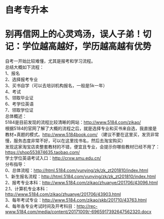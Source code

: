 # 自考专升本
# 别再信网上的心灵鸡汤，误人子弟！切记：学位越高越好，学历越高越有优势
自考一开始比较难懂，尤其是报考和学习流程。  
总结大概如下流程：  
1、报名  
2、选择报考专业  
3、买书自学（可以去培训机构报名，一般是5k一年）  
4、考试  
5、领取毕业证  
6、考学位英语  
7、领取学位证  
总体概述：  
5184是目前发现的流程比较清晰的网站：http://www.5184.com/zikao/    
根据5184的官网了解了大概的流程之后，就是选择专业和买书来自选，我直接是教材+真题的模式。http://www.5184book.com/ （建议不要在这里买，发货非常慢，服务态度非常不好，可以在这里找书名，然后去淘宝购买）  
发现这家淘宝店卖整套教材的不错，便宜且专业，会提示你哪些教材已经不用了：https://shop553874635.taobao.com/  
学士学位英语考试入口：http://crxw.smu.edu.cn/  
分布指导：  
0、总体流程：http://html.5184.com/yunying/zk/zk_zt201810/index.html  
1、新生报名流程：http://html.5184.com/yunying/zk/zk_zt201810/index.html     
2、报考专业本科：http://www.5184.com/zikao/zhuanye/201706/43096.html  
2.1、计算机专业本科：http://www.5184.com/zikao/zhuanye/201706/43903.html  
3、每年考试专业：http://www.5184.com/zikao/skb/201710/43763.html  
4、每年各专业考试时间及开考科目：http://rec-www.5184.com/media/content/20171009/-6965917392647562320.docx  
